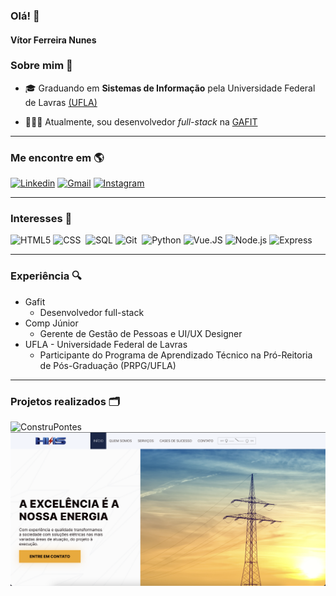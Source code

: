 ### Olá! 👋
#### Vítor Ferreira Nunes

### Sobre mim 🎒
 
- 🎓 Graduando em **Sistemas de Informação** pela Universidade Federal de Lavras [(UFLA)](https://www.ufla.br/)

- 👨🏽‍💻 Atualmente, sou desenvolvedor *full-stack* na [GAFIT](http://www.gafit.com.br)

---

### Me encontre em 🌎

[![Linkedin](https://img.shields.io/badge/-V%C3%ADtor%20Ferreira-22313f?style=flat-square&logo=Linkedin&logoColor=white&link=https://www.linkedin.com/in/fvitor/)](https://www.linkedin.com/in/fvitor/) 
[![Gmail](https://img.shields.io/badge/-vitorfnunes@gmail.com-22313f?style=flat-square&logo=Gmail&logoColor=white&link=mailto:vitorfnunes@gmail.com)](mailto:vitorfnunes@gmail.com)
[![Instagram](https://img.shields.io/badge/-V%C3%ADtor%20Ferreira-22313f?style=flat-square&logo=Instagram&logoColor=white&link=https://www.instagram.com/vi.torferreira)](https://www.instagram.com/vi.torferreira/)

---

### Interesses 👾

![HTML5](https://img.shields.io/badge/-HTML5-000000?style=flat&logo=html5)
![CSS](https://img.shields.io/badge/-CSS-05122A?style=flat&logo=CSS3&logoColor=1572B6)&nbsp;
![SQL](https://img.shields.io/badge/-SQL-000000?style=flat&logo=postgresql)
![Git](https://img.shields.io/badge/-Git-05122A?style=flat&logo=git)&nbsp;
![Python](https://img.shields.io/badge/-Python-555555?style=flat&logo=python)
![Vue.JS](https://img.shields.io/badge/-Vue.js-555555?style=flat&logo=vue.js)
![Node.js](https://img.shields.io/badge/-Node.js-555555?style=flat&logo=node.js)
![Express](https://img.shields.io/badge/-ExpressJS-555555?style=flat&logo=express)

---

### Experiência 🔍
* Gafit 
  * Desenvolvedor full-stack
* Comp Júnior
  * Gerente de Gestão de Pessoas e UI/UX Designer
* UFLA - Universidade Federal de Lavras
  * Participante do Programa de Aprendizado Técnico na Pró-Reitoria de Pós-Graduação (PRPG/UFLA)

---

### Projetos realizados 🗂

![ConstruPontes](https://github.com/vitorfn/minhabio-gcc259/blob/main/construpontes.png?raw=true)
![HHS Soluções Elétricas](https://github.com/vitorfn/minhabio-gcc259/blob/main/hhs.png?raw=true)
